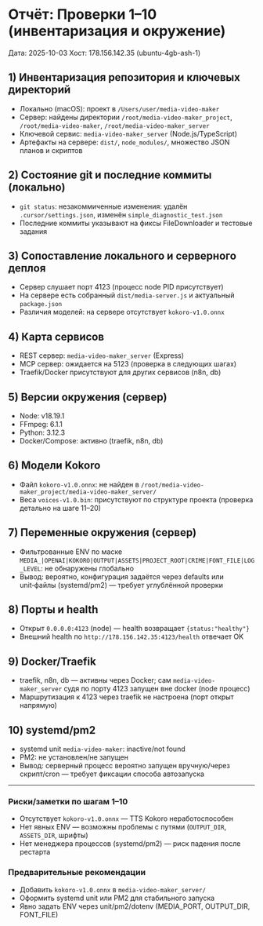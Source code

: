 # Отчёт: Проверки 1–10 (инвентаризация и окружение)

Дата: 2025-10-03
Хост: 178.156.142.35 (ubuntu-4gb-ash-1)

## 1) Инвентаризация репозитория и ключевых директорий
- Локально (macOS): проект в `/Users/user/media-video-maker`
- Сервер: найдены директории `/root/media-video-maker_project`, `/root/media-video-maker`, `/root/media-video-maker_server`
- Ключевой сервис: `media-video-maker_server` (Node.js/TypeScript)
- Артефакты на сервере: `dist/`, `node_modules/`, множество JSON планов и скриптов

## 2) Состояние git и последние коммиты (локально)
- `git status`: незакоммиченные изменения: удалён `.cursor/settings.json`, изменён `simple_diagnostic_test.json`
- Последние коммиты указывают на фиксы FileDownloader и тестовые задания

## 3) Сопоставление локального и серверного деплоя
- Сервер слушает порт 4123 (процесс node PID присутствует)
- На сервере есть собранный `dist/media-server.js` и актуальный `package.json`
- Различия моделей: на сервере отсутствует `kokoro-v1.0.onnx`

## 4) Карта сервисов
- REST сервер: `media-video-maker_server` (Express)
- MCP сервер: ожидается на 5123 (проверка в следующих шагах)
- Traefik/Docker присутствуют для других сервисов (n8n, db)

## 5) Версии окружения (сервер)
- Node: v18.19.1
- FFmpeg: 6.1.1
- Python: 3.12.3
- Docker/Compose: активно (traefik, n8n, db)

## 6) Модели Kokoro
- Файл `kokoro-v1.0.onnx`: не найден в `/root/media-video-maker_project/media-video-maker_server/`
- Веса `voices-v1.0.bin`: присутствуют по структуре проекта (проверка детально на шаге 11–20)

## 7) Переменные окружения (сервер)
- Фильтрованные ENV по маске `MEDIA_|OPENAI|KOKORO|OUTPUT|ASSETS|PROJECT_ROOT|CRIME|FONT_FILE|LOG_LEVEL`: не обнаружены глобально
- Вывод: вероятно, конфигурация задаётся через defaults или unit‑файлы (systemd/pm2) — требует углублённой проверки

## 8) Порты и health
- Открыт `0.0.0.0:4123` (node) — health возвращает `{status:"healthy"}`
- Внешний health по `http://178.156.142.35:4123/health` отвечает OK

## 9) Docker/Traefik
- traefik, n8n, db — активны через Docker; сам `media-video-maker_server` судя по порту 4123 запущен вне docker (node процесс)
- Маршрутизация к 4123 через traefik не настроена (порт открыт напрямую)

## 10) systemd/pm2
- systemd unit `media-video-maker`: inactive/not found
- PM2: не установлен/не запущен
- Вывод: серверный процесс вероятно запущен вручную/через скрипт/cron — требует фиксации способа автозапуска

---

### Риски/заметки по шагам 1–10
- Отсутствует `kokoro-v1.0.onnx` — TTS Kokoro неработоспособен
- Нет явных ENV — возможны проблемы с путями (`OUTPUT_DIR`, `ASSETS_DIR`, шрифты)
- Нет менеджера процессов (systemd/pm2) — риск падения после рестарта

### Предварительные рекомендации
- Добавить `kokoro-v1.0.onnx` в `media-video-maker_server/`
- Оформить systemd unit или PM2 для стабильного запуска
- Явно задать ENV через unit/pm2/dotenv (MEDIA_PORT, OUTPUT_DIR, FONT_FILE)
